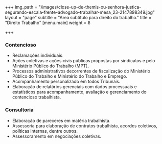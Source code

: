 +++
img_path = "/images/close-up-de-themis-ou-senhora-justica-segurando-escala-frente-advogado-trabalhar-mesa_23-2147898349.jpg"
layout = "page"
subtitle = "Area subtitulo para direito do trabalho."
title = "Direito Trabalho"
[menu.main]
weight = 8

+++
### Contencioso

* Reclamações individuais.
* Ações coletivas e ações civis públicas propostas por sindicatos e pelo Ministério Público do Trabalho (MPT).
* Processos administrativos decorrentes de fiscalização do Ministério Público do Trabalho e Ministério do Trabalho e Emprego.
* Acompanhamento personalizado em todos Tribunais.
* Elaboração de relatórios gerenciais com dados processuais e estatísticos para acompanhamento, avaliação e gerenciamento do contencioso trabalhista.

### Consultoria

* Elaboração de pareceres em matéria trabalhista.
* Assessoria para elaboração de contratos trabalhista, acordos coletivos, políticas internas, dentre outros.
* Assessoramento em negociações coletivas.